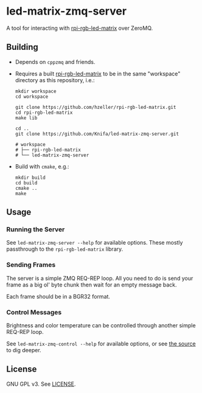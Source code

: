 # led-matrix-zmq-server

A tool for interacting with [rpi-rgb-led-matrix](https://github.com/hzeller/rpi-rgb-led-matrix/) over ZeroMQ.

## Building

- Depends on `cppzmq` and friends.
- Requires a built [rpi-rgb-led-matrix](https://github.com/hzeller/rpi-rgb-led-matrix/) to be in the same "workspace" directory as this repository, i.e.:

  ```shell
  mkdir workspace
  cd workspace

  git clone https://github.com/hzeller/rpi-rgb-led-matrix.git
  cd rpi-rgb-led-matrix
  make lib

  cd ..
  git clone https://github.com/Knifa/led-matrix-zmq-server.git

  # workspace
  # ├── rpi-rgb-led-matrix
  # └── led-matrix-zmq-server
  ```
- Build with `cmake`, e.g.:

  ```shell
  mkdir build
  cd build
  cmake ..
  make
  ```

## Usage

### Running the Server

See `led-matrix-zmq-server --help` for available options. These mostly passthrough to the `rpi-rgb-led-matrix` library.

### Sending Frames

The server is a simple ZMQ REQ-REP loop. All you need to do is send your frame as a big ol' byte chunk then wait for an empty message back.

Each frame should be in a BGR32 format.

### Control Messages

Brightness and color temperature can be controlled through another simple REQ-REP loop.

See `led-matrix-zmq-control --help` for available options, or see [the source](src/control.cpp) to dig deeper.


## License

GNU GPL v3. See [LICENSE](LICENSE).
